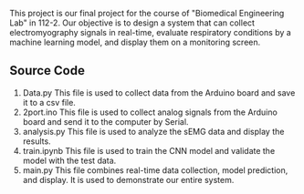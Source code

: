 
This project is our final project for the course of  "Biomedical Engineering Lab" in 112-2.
Our objective is to design a system that can collect electromyography signals in real-time, evaluate respiratory conditions by a machine learning model, and display them on a monitoring screen.

## Source Code
1. Data.py
    This file is used to collect data from the Arduino board and save it to a csv file.
2. 2port.ino
    This file is used to collect analog signals from the Arduino board and send it to the computer by Serial.
3. analysis.py
    This file is used to analyze the sEMG data and display the results.
4. train.ipynb
    This file is used to train the CNN model and validate the model with the test data.
5. main.py
    This file combines real-time data collection, model prediction, and display.
    It is used to demonstrate our entire system.
    